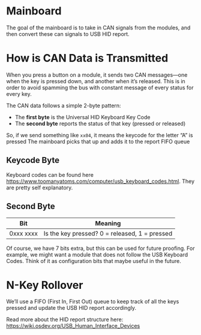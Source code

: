 # Mainboard

The goal of the mainboard is to take in CAN signals from the modules, and then convert these can signals to USB HID report. 

# How is CAN Data is Transmitted

When you press a button on a module, it sends two CAN messages—one when the key is pressed down, and another when it’s released. This is in order to avoid spamming the bus with constant message of every status for every key. 

The CAN data follows a simple 2-byte pattern:
- The **first byte** is the Universal HID Keyboard Key Code
- The **second byte** reports the status of that key (pressed or released)

So, if we send something like `xx04`, it means the keycode for the letter “A” is pressed The mainboard picks that up and adds it to the report FIFO queue
## Keycode Byte

Keyboard codes can be found here https://www.toomanyatoms.com/computer/usb_keyboard_codes.html.  They are pretty self explanatory.
## Second Byte
|Bit|Meaning|
|---|---|
|0xxx xxxx|Is the key pressed? 0 = released, 1 = pressed

Of course, we have 7 bits extra, but this can be used for future proofing. For example, we might want a module that does not follow the USB Keyboard Codes. Think of it as configuration bits that maybe useful in the future. 

# N-Key Rollover
We’ll use a FIFO (First In, First Out) queue to keep track of all the keys pressed and update the USB HID report accordingly.

Read more about the HID report structure here: https://wiki.osdev.org/USB_Human_Interface_Devices
